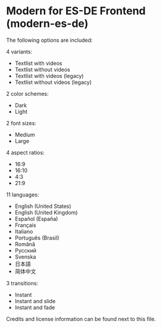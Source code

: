 # Modern for ES-DE Frontend (modern-es-de)

The following options are included:

4 variants:

- Textlist with videos
- Textlist without videos
- Textlist with videos (legacy)
- Textlist without videos (legacy)

2 color schemes:

- Dark
- Light

2 font sizes:

- Medium
- Large

4 aspect ratios:

- 16:9
- 16:10
- 4:3
- 21:9

11 languages:

- English (United States)
- English (United Kingdom)
- Español (España)
- Français
- Italiano
- Português (Brasil)
- Română
- Русский
- Svenska
- 日本語
- 简体中文

3 transitions:

- Instant
- Instant and slide
- Instant and fade

Credits and license information can be found next to this file.
